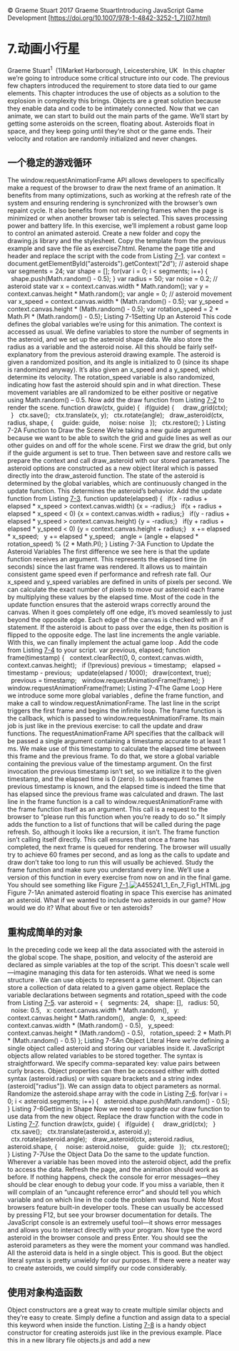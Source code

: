 © Graeme Stuart 2017 Graeme StuartIntroducing JavaScript Game Development [https://doi.org/10.1007/978-1-4842-3252-1_7](07.html)

# 7.动画小行星

Graeme Stuart<sup class="calibre7">1 </sup> (1)Market Harborough, Leicestershire, UK   In this chapter we’re going to introduce some critical structure into our code. The previous few chapters introduced the requirement to store data tied to our game elements. This chapter introduces the use of objects as a solution to the explosion in complexity this brings. Objects are a great solution because they enable data and code to be intimately connected. Now that we can animate, we can start to build out the main parts of the game. We’ll start by getting some asteroids on the screen, floating about. Asteroids float in space, and they keep going until they’re shot or the game ends. Their velocity and rotation are randomly initialized and never changes.

## 一个稳定的游戏循环

The window.requestAnimationFrame API allows developers to specifically make a request of the browser to draw the next frame of an animation. It benefits from many optimizations, such as working at the refresh rate of the system and ensuring rendering is synchronized with the browser’s own repaint cycle. It also benefits from not rendering frames when the page is minimized or when another browser tab is selected. This saves processing power and battery life. In this exercise, we’ll implement a robust game loop to control an animated asteroid. Create a new folder and copy the drawing.js library and the stylesheet. Copy the template from the previous example and save the file as exercise7.html. Rename the page title and header and replace the script with the code from Listing [7-1](#Par5). var context = document.getElementById("asteroids").getContext("2d"); // asteroid shape var segments = 24; var shape = []; for(var i = 0; i < segments; i++) {   shape.push(Math.random() - 0.5); } var radius = 50; var noise = 0.2; // asteroid state var x = context.canvas.width * Math.random(); var y = context.canvas.height * Math.random(); var angle = 0; // asteroid movement var x_speed = context.canvas.width * (Math.random() - 0.5); var y_speed = context.canvas.height * (Math.random() - 0.5); var rotation_speed = 2 * Math.PI * (Math.random() - 0.5); Listing 7-1Setting Up an Asteroid This code defines the global variables we’re using for this animation. The context is accessed as usual. We define variables to store the number of segments in the asteroid, and we set up the asteroid shape data. We also store the radius as a variable and the asteroid noise. All this should be fairly self-explanatory from the previous asteroid drawing example. The asteroid is given a randomized position, and its angle is initialized to 0 (since its shape is randomized anyway). It’s also given an x_speed and a y_speed, which determine its velocity. The rotation_speed variable is also randomized, indicating how fast the asteroid should spin and in what direction. These movement variables are all randomized to be either positive or negative using Math.random() – 0.5. Now add the draw function from Listing [7-2](#Par9) to render the scene. function draw(ctx, guide) {   if(guide) {     draw_grid(ctx);   }   ctx.save();   ctx.translate(x, y);   ctx.rotate(angle);   draw_asteroid(ctx, radius, shape, {     guide: guide,     noise: noise   });   ctx.restore(); } Listing 7-2A Function to Draw the Scene We’re taking a new guide argument because we want to be able to switch the grid and guide lines as well as our other guides on and off for the whole scene. First we draw the grid, but only if the guide argument is set to true. Then between save and restore calls we prepare the context and call draw_asteroid with our stored parameters. The asteroid options are constructed as a new object literal which is passed directly into the draw_asteroid function. The state of the asteroid is determined by the global variables, which are continuously changed in the update function. This determines the asteroid’s behavior. Add the update function from Listing [7-3](#Par12). function update(elapsed) {   if(x - radius + elapsed * x_speed > context.canvas.width) {x = -radius;}   if(x + radius + elapsed * x_speed < 0) {x = context.canvas.width + radius;}   if(y - radius + elapsed * y_speed > context.canvas.height) {y = -radius;}   if(y + radius + elapsed * y_speed < 0) {y = context.canvas.height + radius;}   x += elapsed * x_speed;   y += elapsed * y_speed;   angle = (angle + elapsed * rotation_speed) % (2 * Math.PI); } Listing 7-3A Function to Update the Asteroid Variables The first difference we see here is that the update function receives an argument. This represents the elapsed time (in seconds) since the last frame was rendered. It allows us to maintain consistent game speed even if performance and refresh rate fall. Our x_speed and y_speed variables are defined in units of pixels per second. We can calculate the exact number of pixels to move our asteroid each frame by multiplying these values by the elapsed time. Most of the code in the update function ensures that the asteroid wraps correctly around the canvas. When it goes completely off one edge, it’s moved seamlessly to just beyond the opposite edge. Each edge of the canvas is checked with an if statement. If the asteroid is about to pass over the edge, then its position is flipped to the opposite edge. The last line increments the angle variable. With this, we can finally implement the actual game loop . Add the code from Listing [7-4](#Par16) to your script. var previous, elapsed; function frame(timestamp) {   context.clearRect(0, 0, context.canvas.width, context.canvas.height);   if (!previous) previous = timestamp;   elapsed = timestamp - previous;   update(elapsed / 1000);   draw(context, true);   previous = timestamp;   window.requestAnimationFrame(frame); } window.requestAnimationFrame(frame); Listing 7-4The Game Loop Here we introduce some more global variables , define the frame function, and make a call to window.requestAnimationFrame. The last line in the script triggers the first frame and begins the infinite loop. The frame function is the callback, which is passed to window.requestAnimationFrame. Its main job is just like in the previous exercise: to call the update and draw functions. The requestAnimationFrame API specifies that the callback will be passed a single argument containing a timestamp accurate to at least 1 ms. We make use of this timestamp to calculate the elapsed time between this frame and the previous frame. To do that, we store a global variable containing the previous value of the timestamp argument. On the first invocation the previous timestamp isn’t set, so we initialize it to the given timestamp, and the elapsed time is 0 (zero). In subsequent frames the previous timestamp is known, and the elapsed time is indeed the time that has elapsed since the previous frame was calculated and drawn. The last line in the frame function is a call to window.requestAnimationFrame with the frame function itself as an argument. This call is a request to the browser to “please run this function when you’re ready to do so.” It simply adds the function to a list of functions that will be called during the page refresh. So, although it looks like a recursion, it isn’t. The frame function isn’t calling itself directly. This call ensures that once a frame has completed, the next frame is queued for rendering. The browser will usually try to achieve 60 frames per second, and as long as the calls to update and draw don’t take too long to run this will usually be achieved. Study the frame function and make sure you understand every line. We’ll use a version of this function in every exercise from now on and in the final game. You should see something like Figure [7-1](#Fig1).![A455241_1_En_7_Fig1_HTML.jpg](Images/A455241_1_En_7_Fig1_HTML.jpg) Figure 7-1An animated asteroid floating in space This exercise has animated an asteroid. What if we wanted to include two asteroids in our game? How would we do it? What about five or ten asteroids?

## 重构成简单的对象

In the preceding code we keep all the data associated with the asteroid in the global scope. The shape, position, and velocity of the asteroid are declared as simple variables at the top of the script. This doesn't scale well—imagine managing this data for ten asteroids. What we need is some structure . We can use objects to represent a game element. Objects can store a collection of data related to a given game object. Replace the variable declarations between segments and rotation_speed with the code from Listing [7-5](#Par24). var asteroid = {   segments: 24,   shape: [],   radius: 50,   noise: 0.5,   x: context.canvas.width * Math.random(),   y: context.canvas.height * Math.random(),   angle: 0,   x_speed: context.canvas.width * (Math.random() - 0.5),   y_speed: context.canvas.height * (Math.random() - 0.5),   rotation_speed: 2 * Math.PI * (Math.random() - 0.5) }; Listing 7-5An Object Literal Here we’re defining a single object called asteroid and storing our variables inside it. JavaScript objects allow related variables to be stored together. The syntax is straightforward. We specify comma-separated key: value pairs between curly braces. Object properties can then be accessed either with dotted syntax (asteroid.radius) or with square brackets and a string index (asteroid["radius"]). We can assign data to object parameters as normal. Randomize the asteroid.shape array with the code in Listing [7-6](#Par27). for(var i = 0; i < asteroid.segments; i++) {   asteroid.shape.push(Math.random() - 0.5); } Listing 7-6Getting in Shape Now we need to upgrade our draw function to use data from the new object. Replace the draw function with the code in Listing [7-7](#Par29). function draw(ctx, guide) {   if(guide) {     draw_grid(ctx);   }   ctx.save();   ctx.translate(asteroid.x, asteroid.y);   ctx.rotate(asteroid.angle);   draw_asteroid(ctx, asteroid.radius, asteroid.shape, {     noise: asteroid.noise,     guide: guide   });   ctx.restore(); } Listing 7-7Use the Object Data Do the same to the update function. Wherever a variable has been moved into the asteroid object, add the prefix to access the data. Refresh the page, and the animation should work as before. If nothing happens, check the console for error messages—they should be clear enough to debug your code. If you miss a variable, then it will complain of an “uncaught reference error” and should tell you which variable and on which line in the code the problem was found. Note Most browsers feature built-in developer tools. These can usually be accessed by pressing F12, but see your browser documentation for details. The JavaScript console is an extremely useful tool—it shows error messages and allows you to interact directly with your program. Now type the word asteroid in the browser console and press Enter. You should see the asteroid parameters as they were the moment your command was handled. All the asteroid data is held in a single object. This is good. But the object literal syntax is pretty unwieldy for our purposes. If there were a neater way to create asteroids, we could simplify our code considerably.

## 使用对象构造函数

Object constructors are a great way to create multiple similar objects and they’re easy to create. Simply define a function and assign data to a special this keyword when inside the function. Listing [7-8](#Par35) is a handy object constructor for creating asteroids just like in the previous example. Place this in a new library file objects.js and add a new <script> element into the <head> element of the page. function Asteroid(segments, radius, noise) {   this.x = context.canvas.width * Math.random();   this.y = context.canvas.height * Math.random();   this.angle = 0;   this.x_speed = context.canvas.width * (Math.random() - 0.5);   this.y_speed = context.canvas.height * (Math.random() - 0.5);   this.rotation_speed = 2 * Math.PI * (Math.random() - 0.5);   this.radius = radius;   this.noise = noise;   this.shape = [];   for(let i = 0; i < segments; i++) {     this.shape.push(Math.random() - 0.5);   } } Listing 7-8An Object Constructor It’s good practice but not obligatory to capitalize object constructors in order to identify them in code. In this case we’ve called the constructor Asteroid. We’ve assigned all the variables to properties of the this keyword within the function. Notice that we take three arguments: the number of segments, radius, and noise. All the other variables are defined randomly, have default values, or are derived from the provided arguments. We don’t even store the segments argument as a property. It is only used to allocate the correct number of items in the shape property. To use a constructor to create an instance of an object, we must use the new keyword, like so: var asteroid = new Asteroid(24, 50, 0.2); Update your code by replacing the object literal with the preceding one-liner. Make sure you include the link to the constructor function in your page. See your asteroid continue inexorably on its journey though deep space. Feel satisfied that your code is now far better organized than it was. But so what? Why do we bother with organizing code like this?

## 扩展小行星原型

JavaScript is a prototype-based system. All objects created with our constructor will share a common prototype. A huge benefit of objects in JavaScript is that any properties or methods we define on that prototype will be available to all instances of our object type. This is our route to drawing and updating multiple asteroids with ease. Let’s say we create a lot of asteroids, in an array. If we define an update and draw function on the Asteroid.prototype, we’ll be able to update or draw any asteroid with a single method call. Looping over our Asteroid objects and calling the appropriate methods will be trivial, and all the intelligence about how an asteroid behaves will be located in one place on the Asteroid.prototype. Listing [7-9](#Par43) shows an update function on the Asteroid.prototype. Add the function into objects.js, making sure to add it after the constructor is defined. Asteroid.prototype.update = function(elapsed) {   if(this.x - this.radius + elapsed * this.x_speed > context.canvas.width) {     this.x = -this.radius;   }   if(this.x + this.radius + elapsed * this.x_speed < 0) {     this.x = context.canvas.width + this.radius;   }   if(this.y - this.radius + elapsed * this.y_speed > context.canvas.height) {     this.y = -this.radius;   }   if(this.y + this.radius + elapsed * this.y_speed < 0) {     this.y = context.canvas.height + this.radius;   }   this.x += elapsed * this.x_speed;   this.y += elapsed * this.y_speed;   this.angle = (this.angle + this.rotation_speed * elapsed) % (2 * Math.PI); } Listing 7-9A Prototype Method This is almost identical to our original update function except now we’re referring to the instance properties of the object. For now, we can replace our global update function with the simple one-liner from Listing [7-10](#Par45). function update(elapsed) {   asteroid.update(elapsed); } Listing 7-10A Simplified update Function Refreshing the page should show our asteroid is still going. Nothing has changed except our code quality. Now add the draw function from Listing [7-11](#Par47) to the Asteroid.prototype in the same way. Asteroid.prototype.draw = function(ctx, guide) {   ctx.save();   ctx.translate(this.x, this.y);   ctx.rotate(this.angle);   draw_asteroid(ctx, this.radius, this.shape, {     guide: guide,     noise: this.noise   });   ctx.restore(); } Listing 7-11Another Prototype Method Again, we’re simply transferring existing code into the function and specifying the instance variables. We’ve also specified two arguments: a context, ctx, and the optional guide. Our global draw function now looks like Listing [7-12](#Par49). function draw(ctx, guide) {   if(guide) {     draw_grid(ctx);   }   asteroid.draw(ctx, guide); } Listing 7-12A Simplified draw Function This hasn’t changed much. We just replaced all the asteroid drawing code with a single call to the preceding function. The guide drawing is still here as it’s a global concern and not related to this individual asteroid .

## 研究多个小行星

Now that our basic Asteroid “class” is complete, we can try working with multiple asteroid instances. Update your code in line with Listing [7-13](#Par52). var asteroids = [   new Asteroid(24, 50, 0.2),   new Asteroid(24, 50, 0.5),   new Asteroid(5, 50, 0.2) ]; function draw(ctx, guide) {   if(guide) {     draw_grid(ctx);   }   asteroids.forEach(function(asteroid) {     asteroid.draw(context, guide);   }); } function update(elapsed) {   asteroids.forEach(function(asteroid) {     asteroid.update(elapsed);   }); } Listing 7-13Three Asteroids We’ve replaced the asteroid variable with an array of Asteroid objects. In our draw function, we replace the call to the asteroid.draw function with a loop that calls draw on each item in the asteroids array. Finally, we replace the call to the asteroid.update function in a similar way. Figure [7-2](#Fig2) shows the result. Refresh the page and behold the three quite different asteroids you’ve brought into being!![A455241_1_En_7_Fig2_HTML.jpg](Images/A455241_1_En_7_Fig2_HTML.jpg) Figure 7-2Three asteroids floating about

## 摘要

In this chapter we transformed the structure of our code. We now store and update asteroid data and render the asteroid to the canvas all within a new object type. The logic we employ in the code is pretty much identical to before. We haven't changed the way the asteroid is drawn or updated; we’ve simply added structure to the code. This additional structure allows us to create asteroids with a simple call to a constructor. We can then call methods on the asteroid objects in a very convenient way. In Listing [7-13](#Par52), a few small changes allowed us to add any number of asteroids to our scene in parallel. Without the restructuring, this would have been much more difficult to manage.